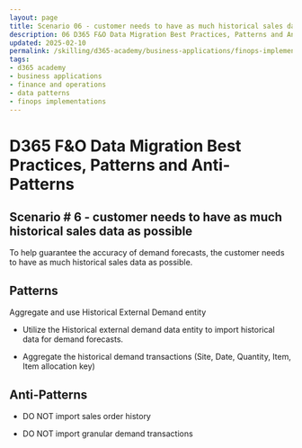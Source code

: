 ```yaml
---
layout: page
title: Scenario 06 - customer needs to have as much historical sales data as possible
description: 06 D365 F&O Data Migration Best Practices, Patterns and Anti-Patterns
updated: 2025-02-10
permalink: /skilling/d365-academy/business-applications/finops-implementation-bestpractices-and-patterns/dmscenario-06
tags:
- d365 academy
- business applications
- finance and operations
- data patterns
- finops implementations
---
```


# D365 F&O Data Migration Best Practices, Patterns and Anti-Patterns

## Scenario # 6 - customer needs to have as much historical sales data as possible
To help guarantee the accuracy of demand forecasts, the customer needs to have as much historical sales data as possible.


## Patterns
Aggregate and use Historical External Demand entity

* Utilize the Historical external demand data entity to import historical data for demand forecasts.

* Aggregate the historical demand transactions (Site, Date, Quantity, Item, Item allocation key)


## Anti-Patterns
* DO NOT import sales order history

* DO NOT import granular demand transactions 